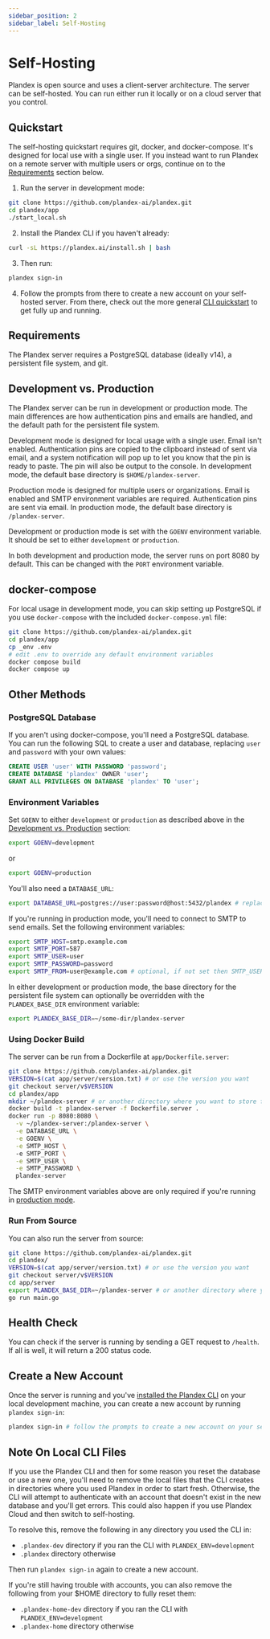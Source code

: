 ```yaml
---
sidebar_position: 2
sidebar_label: Self-Hosting
---
```


# Self-Hosting

Plandex is open source and uses a client-server architecture. The server can be self-hosted. You can run either run it locally or on a cloud server that you control. 

## Quickstart

The self-hosting quickstart requires git, docker, and docker-compose. It's designed for local use with a single user. If you instead want to run Plandex on a remote server with multiple users or orgs, continue on to the [Requirements](#requirements) section below.

1. Run the server in development mode: 

```bash
git clone https://github.com/plandex-ai/plandex.git
cd plandex/app
./start_local.sh
```

2. Install the Plandex CLI if you haven't already:

```bash
curl -sL https://plandex.ai/install.sh | bash
```

3. Then run:

```bash
plandex sign-in
```

4. Follow the prompts from there to create a new account on your self-hosted server. From there, check out the more general [CLI quickstart](../quick-start.md) to get fully up and running.

## Requirements

The Plandex server requires a PostgreSQL database (ideally v14), a persistent file system, and git.

## Development vs. Production

The Plandex server can be run in development or production mode. The main differences are how authentication pins and emails are handled, and the default path for the persistent file system.

Development mode is designed for local usage with a single user. Email isn't enabled. Authentication pins are copied to the clipboard instead of sent via email, and a system notification will pop up to let you know that the pin is ready to paste. The pin will also be output to the console. In development mode, the default base directory is `$HOME/plandex-server`.

Production mode is designed for multiple users or organizations. Email is enabled and SMTP environment variables are required. Authentication pins are sent via email. In production mode, the default base directory is `/plandex-server`.

Development or production mode is set with the `GOENV` environment variable. It should be set to either `development` or `production`.

In both development and production mode, the server runs on port 8080 by default. This can be changed with the `PORT` environment variable.

## docker-compose

For local usage in development mode, you can skip setting up PostgreSQL if you use `docker-compose` with the included `docker-compose.yml` file:

```bash
git clone https://github.com/plandex-ai/plandex.git
cd plandex/app
cp _env .env
# edit .env to override any default environment variables
docker compose build
docker compose up
```

## Other Methods

### PostgreSQL Database

If you aren't using docker-compose, you'll need a PostgreSQL database. You can run the following SQL to create a user and database, replacing `user` and `password` with your own values:

```sql
CREATE USER 'user' WITH PASSWORD 'password';
CREATE DATABASE 'plandex' OWNER 'user';
GRANT ALL PRIVILEGES ON DATABASE 'plandex' TO 'user';
```

### Environment Variables

Set `GOENV` to either `development` or `production` as described above in the [Development vs. Production](#development-vs-production) section:

```bash
export GOENV=development
```

or
  
```bash
export GOENV=production
```

You'll also need a `DATABASE_URL`:

```bash
export DATABASE_URL=postgres://user:password@host:5432/plandex # replace with your own database URL
```

If you're running in production mode, you'll need to connect to SMTP to send emails. Set the following environment variables:

```bash
export SMTP_HOST=smtp.example.com
export SMTP_PORT=587
export SMTP_USER=user
export SMTP_PASSWORD=password
export SMTP_FROM=user@example.com # optional, if not set then SMTP_USER is used
```

In either development or production mode, the base directory for the persistent file system can optionally be overridden with the `PLANDEX_BASE_DIR` environment variable:

```bash
export PLANDEX_BASE_DIR=~/some-dir/plandex-server
```

### Using Docker Build

The server can be run from a Dockerfile at `app/Dockerfile.server`:

```bash
git clone https://github.com/plandex-ai/plandex.git
VERSION=$(cat app/server/version.txt) # or use the version you want
git checkout server/v$VERSION
cd plandex/app
mkdir ~/plandex-server # or another directory where you want to store files
docker build -t plandex-server -f Dockerfile.server .
docker run -p 8080:8080 \
  -v ~/plandex-server:/plandex-server \
  -e DATABASE_URL \
  -e GOENV \
  -e SMTP_HOST \ 
  -e SMTP_PORT \
  -e SMTP_USER \
  -e SMTP_PASSWORD \
  plandex-server
```

The SMTP environment variables above are only required if you're running in [production mode](#development-vs-production).

### Run From Source

You can also run the server from source:

```bash
git clone https://github.com/plandex-ai/plandex.git
cd plandex/
VERSION=$(cat app/server/version.txt) # or use the version you want
git checkout server/v$VERSION
cd app/server
export PLANDEX_BASE_DIR=~/plandex-server # or another directory where you want to store files
go run main.go
```

## Health Check

You can check if the server is running by sending a GET request to `/health`. If all is well, it will return a 200 status code.

## Create a New Account

Once the server is running and you've [installed the Plandex CLI](../install.md) on your local development machine, you can create a new account by running `plandex sign-in`: 

```bash
plandex sign-in # follow the prompts to create a new account on your self-hosted server
```

## Note On Local CLI Files

If you use the Plandex CLI and then for some reason you reset the database or use a new one, you'll need to remove the local files that the CLI creates in directories where you used Plandex in order to start fresh. Otherwise, the CLI will attempt to authenticate with an account that doesn't exist in the new database and you'll get errors. This could also happen if you use Plandex Cloud and then switch to self-hosting.

To resolve this, remove the following in any directory you used the CLI in:

- `.plandex-dev` directory if you ran the CLI with `PLANDEX_ENV=development`
- `.plandex` directory otherwise

Then run `plandex sign-in` again to create a new account.

If you're still having trouble with accounts, you can also remove the following from your $HOME directory to fully reset them:

- `.plandex-home-dev` directory if you ran the CLI with `PLANDEX_ENV=development`
- `.plandex-home` directory otherwise